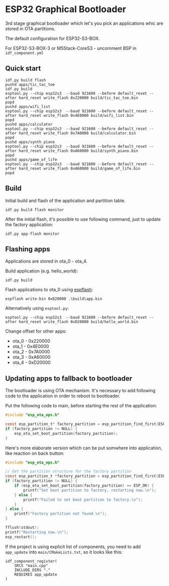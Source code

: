 # ESP32 Graphical Bootloader

3rd stage graphical bootloader which let's you pick an applications whic are stored in OTA partitions.

The default configuration for ESP32-S3-BOX.

For ESP32-S3-BOX-3 or M5Stack-CoreS3 - uncomment BSP in `idf_component.yml`


## Quick start

```shell
idf.py build flash
pushd apps/tic_tac_toe
idf.py build
esptool.py --chip esp32s3  --baud 921600 --before default_reset --after hard_reset write_flash 0x220000 build/tic_tac_toe.bin
popd
pushd apps/wifi_list
esptool.py --chip esp32s3  --baud 921600 --before default_reset --after hard_reset write_flash 0x4E0000 build/wifi_list.bin
popd
pushd apps/calculator
esptool.py --chip esp32s3  --baud 921600 --before default_reset --after hard_reset write_flash 0x7A0000 build/calculator.bin
popd
pushd apps/synth_piano
esptool.py --chip esp32s3  --baud 921600 --before default_reset --after hard_reset write_flash 0xA60000 build/synth_piano.bin
popd
pushd apps/game_of_life
esptool.py --chip esp32s3  --baud 921600 --before default_reset --after hard_reset write_flash 0xA60000 build/game_of_life.bin
popd
```

## Build

Initial build and flash of the application and partition table.

```shell
idf.py build flash monitor
```

After the initial flash, it's possible to use following command, just to update the factory application:

```shell
idf.py app-flash monitor
```

## Flashing apps

Applications are stored in ota_0 - ota_4.

Build application (e.g. hello_world):
```shell
idf.py build
```

Flash applications to ota_0 using [espflash](https://github.com/esp-rs/espflash/blob/main/espflash/README.md#installation):
```
espflash write-bin 0xD20000 .\build\app.bin
```

Alternatively using `esptool.py`:
```
esptool.py --chip esp32s3  --baud 921600 --before default_reset --after hard_reset write_flash 0xD20000 build/hello_world.bin
```

Change offset for other apps:
- ota_0 - 0x220000
- ota_1 - 0x4E0000
- ota_2 - 0x7A0000
- ota_3 - 0xA60000
- ota_4 - 0xD20000

## Updating apps to fallback to bootloader

The bootloader is using OTA mechanism. It's necessary to add following code to the application
in order to reboot to bootloader.

Put the following code to main, before starting the rest of the application:
```c
#include "esp_ota_ops.h"

const esp_partition_t* factory_partition = esp_partition_find_first(ESP_PARTITION_TYPE_APP, ESP_PARTITION_SUBTYPE_APP_FACTORY, NULL);
if (factory_partition != NULL) {
    esp_ota_set_boot_partition(factory_partition);
}
```

Here's more elaborate version which can be put somwhere into application, like reaction on back button:

```c
#include "esp_ota_ops.h"

// Get the partition structure for the factory partition
const esp_partition_t *factory_partition = esp_partition_find_first(ESP_PARTITION_TYPE_APP, ESP_PARTITION_SUBTYPE_APP_FACTORY, NULL);
if (factory_partition != NULL) {
    if (esp_ota_set_boot_partition(factory_partition) == ESP_OK) {
        printf("Set boot partition to factory, restarting now.\n");
    } else {
        printf("Failed to set boot partition to factory.\n");
    }
} else {
    printf("Factory partition not found.\n");
}

fflush(stdout);
printf("Restarting now.\n");
esp_restart();
```

If the project is using explicit list of components, you need to add `app_update` into `main/CMakeLists.txt`, so it looks like this:
```
idf_component_register(
    SRCS "main.cpp"
    INCLUDE_DIRS "."
    REQUIRES app_update
)
```

